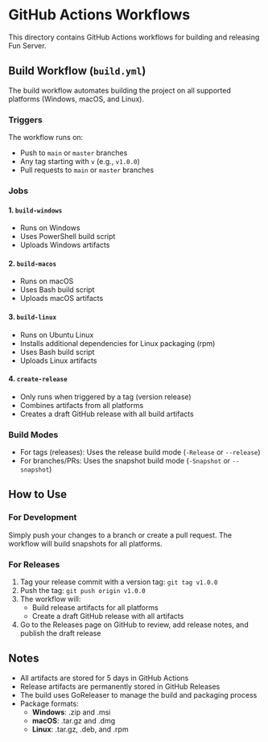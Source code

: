 # GitHub Actions Workflows

This directory contains GitHub Actions workflows for building and releasing Fun Server.

## Build Workflow (`build.yml`)

The build workflow automates building the project on all supported platforms (Windows, macOS, and Linux).

### Triggers

The workflow runs on:
- Push to `main` or `master` branches
- Any tag starting with `v` (e.g., `v1.0.0`)
- Pull requests to `main` or `master` branches

### Jobs

#### 1. `build-windows`
- Runs on Windows
- Uses PowerShell build script
- Uploads Windows artifacts

#### 2. `build-macos`
- Runs on macOS
- Uses Bash build script
- Uploads macOS artifacts

#### 3. `build-linux`
- Runs on Ubuntu Linux
- Installs additional dependencies for Linux packaging (rpm)
- Uses Bash build script
- Uploads Linux artifacts

#### 4. `create-release`
- Only runs when triggered by a tag (version release)
- Combines artifacts from all platforms
- Creates a draft GitHub release with all build artifacts

### Build Modes

- For tags (releases): Uses the release build mode (`-Release` or `--release`)
- For branches/PRs: Uses the snapshot build mode (`-Snapshot` or `--snapshot`)

## How to Use

### For Development

Simply push your changes to a branch or create a pull request. The workflow will build snapshots for all platforms.

### For Releases

1. Tag your release commit with a version tag: `git tag v1.0.0`
2. Push the tag: `git push origin v1.0.0`
3. The workflow will:
   - Build release artifacts for all platforms
   - Create a draft GitHub release with all artifacts
4. Go to the Releases page on GitHub to review, add release notes, and publish the draft release

## Notes

- All artifacts are stored for 5 days in GitHub Actions
- Release artifacts are permanently stored in GitHub Releases
- The build uses GoReleaser to manage the build and packaging process
- Package formats:
  - **Windows**: .zip and .msi
  - **macOS**: .tar.gz and .dmg
  - **Linux**: .tar.gz, .deb, and .rpm 
